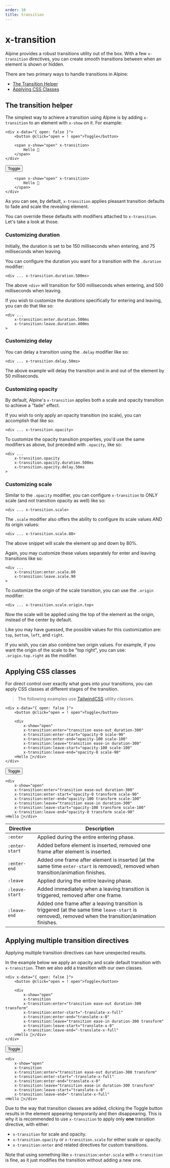 ```yaml
---
order: 10
title: transition
---
```


# x-transition

Alpine provides a robust transitions utility out of the box. With a few `x-transition` directives, you can create smooth transitions between when an element is shown or hidden.

There are two primary ways to handle transitions in Alpine:

* [The Transition Helper](#the-transition-helper)
* [Applying CSS Classes](#applying-css-classes)

<a name="the-transition-helper"></a>
## The transition helper

The simplest way to achieve a transition using Alpine is by adding `x-transition` to an element with `x-show` on it. For example:

```alpine
<div x-data="{ open: false }">
    <button @click="open = ! open">Toggle</button>

    <span x-show="open" x-transition>
        Hello 👋
    </span>
</div>
```

<!-- START_VERBATIM -->
<div class="demo">
    <div x-data="{ open: false }">
        <button @click="open = ! open">Toggle</button>

        <span x-show="open" x-transition>
            Hello 👋
        </span>
    </div>
</div>
<!-- END_VERBATIM -->

As you can see, by default, `x-transition` applies pleasant transition defaults to fade and scale the revealing element.

You can override these defaults with modifiers attached to `x-transition`. Let's take a look at those.

<a name="customizing-duration"></a>
### Customizing duration

Initially, the duration is set to be 150 milliseconds when entering, and 75 milliseconds when leaving.

You can configure the duration you want for a transition with the `.duration` modifier:

```alpine
<div ... x-transition.duration.500ms>
```

The above `<div>` will transition for 500 milliseconds when entering, and 500 milliseconds when leaving.

If you wish to customize the durations specifically for entering and leaving, you can do that like so:

```alpine
<div ...
    x-transition:enter.duration.500ms
    x-transition:leave.duration.400ms
>
```

<a name="customizing-delay"></a>
### Customizing delay

You can delay a transition using the `.delay` modifier like so:

```alpine
<div ... x-transition.delay.50ms>
```

The above example will delay the transition and in and out of the element by 50 milliseconds.

<a name="customizing-opacity"></a>
### Customizing opacity

By default, Alpine's `x-transition` applies both a scale and opacity transition to achieve a "fade" effect.

If you wish to only apply an opacity transition (no scale), you can accomplish that like so:

```alpine
<div ... x-transition.opacity>
```

To customize the opacity transition properties, you'd use the same modifiers as above, but preceded with `.opacity`, like so:

```alpine
<div ...
    x-transition.opacity
    x-transition.opacity.duration.500ms
    x-transition.opacity.delay.50ms
>
```

<a name="customizing-scale"></a>
### Customizing scale

Similar to the `.opacity` modifier, you can configure `x-transition` to ONLY scale (and not transition opacity as well) like so:

```alpine
<div ... x-transition.scale>
```

The `.scale` modifier also offers the ability to configure its scale values AND its origin values:

```alpine
<div ... x-transition.scale.80>
```

The above snippet will scale the element up and down by 80%.

Again, you may customize these values separately for enter and leaving transitions like so:

```alpine
<div ...
    x-transition:enter.scale.80
    x-transition:leave.scale.90
>
```

To customize the origin of the scale transition, you can use the `.origin` modifier:

```alpine
<div ... x-transition.scale.origin.top>
```

Now the scale will be applied using the top of the element as the origin, instead of the center by default.

Like you may have guessed, the possible values for this customization are: `top`, `bottom`, `left`, and `right`.

If you wish, you can also combine two origin values. For example, if you want the origin of the scale to be "top right", you can use: `.origin.top.right` as the modifier.


<a name="applying-css-classes"></a>
## Applying CSS classes

For direct control over exactly what goes into your transitions, you can apply CSS classes at different stages of the transition.

> The following examples use [TailwindCSS](https://tailwindcss.com/docs/transition-property) utility classes.

```alpine
<div x-data="{ open: false }">
    <button @click="open = ! open">Toggle</button>

    <div
        x-show="open"
        x-transition:enter="transition ease-out duration-300"
        x-transition:enter-start="opacity-0 scale-90"
        x-transition:enter-end="opacity-100 scale-100"
        x-transition:leave="transition ease-in duration-300"
        x-transition:leave-start="opacity-100 scale-100"
        x-transition:leave-end="opacity-0 scale-90"
    >Hello 👋</div>
</div>
```

<!-- START_VERBATIM -->
<div class="demo">
    <div x-data="{ open: false }">
    <button @click="open = ! open">Toggle</button>

    <div
        x-show="open"
        x-transition:enter="transition ease-out duration-300"
        x-transition:enter-start="opacity-0 transform scale-90"
        x-transition:enter-end="opacity-100 transform scale-100"
        x-transition:leave="transition ease-in duration-300"
        x-transition:leave-start="opacity-100 transform scale-100"
        x-transition:leave-end="opacity-0 transform scale-90"
    >Hello 👋</div>
</div>
</div>
<!-- END_VERBATIM -->

| Directive      | Description |
| ---            | --- |
| `:enter`       | Applied during the entire entering phase. |
| `:enter-start` | Added before element is inserted, removed one frame after element is inserted. |
| `:enter-end`   | Added one frame after element is inserted (at the same time `enter-start` is removed), removed when transition/animation finishes.
| `:leave`       | Applied during the entire leaving phase. |
| `:leave-start` | Added immediately when a leaving transition is triggered, removed after one frame. |
| `:leave-end`   | Added one frame after a leaving transition is triggered (at the same time `leave-start` is removed), removed when the transition/animation finishes.

## Applying multiple transition directives

Applying multiple transition directives can have unexpected results.

In the example below we apply an opacity and scale default transition with `x-transition`. Then we also add a transition with our own classes.

```alpine
<div x-data="{ open: false }">
    <button @click="open = ! open">Toggle</button>

    <div
        x-show="open"
        x-transition
        x-transition:enter="transition ease-out duration-300 transform"
        x-transition:enter-start="-translate-x-full"
        x-transition:enter-end="translate-x-0"
        x-transition:leave="transition ease-in duration-300 transform"
        x-transition:leave-start="translate-x-0"
        x-transition:leave-end="-translate-x-full"
    >Hello 👋</div>
</div>
```

<!-- START_VERBATIM -->
<div class="demo">
    <div x-data="{ open: false }">
    <button @click="open = ! open">Toggle</button>

    <div
        x-show="open"
        x-transition
        x-transition:enter="transition ease-out duration-300 transform"
        x-transition:enter-start="-translate-x-full"
        x-transition:enter-end="translate-x-0"
        x-transition:leave="transition ease-in duration-300 transform"
        x-transition:leave-start="translate-x-0"
        x-transition:leave-end="-translate-x-full"
    >Hello 👋</div>

</div>
</div>
<!-- END_VERBATIM -->

Due to the way that transition classes are added, clicking the Toggle button results in the element appearing temporarily and then disappearing. This is why it is recommended to use `x-transition` to apply only **one** transition directive, with either:

- `x-transition` for scale and opacity.
- `x-transition.opacity` or `x-transition.scale` for either scale or opacity.
- `x-transition:enter` and related directives for custom transitions.

Note that using something like `x-transition:enter.scale` with `x-transition` is fine, as it just modifies the transition without adding a new one.
